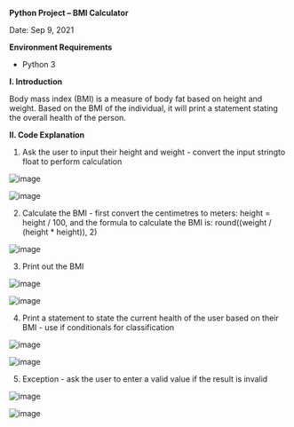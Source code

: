 **Python Project – BMI Calculator**

Date: Sep 9, 2021

**Environment Requirements**

- Python 3

**I. Introduction**

Body mass index (BMI) is a measure of body fat based on height and weight. Based on the BMI of the individual, it will print a statement stating the overall health of the person.

**II. Code Explanation**

1. Ask the user to input their height and weight - convert the input stringto float to perform calculation

![image](https://user-images.githubusercontent.com/43119980/156728367-044bbbfc-b58e-4ebd-b032-94bebb1f669b.png)


![image](https://user-images.githubusercontent.com/43119980/156465560-c1ce96de-9503-4b49-943e-f2013b3f73f1.png)

2. Calculate the BMI - first convert the centimetres to meters: height = height / 100, and the formula to calculate the BMI is: round((weight / (height * height)), 2)

![image](https://user-images.githubusercontent.com/43119980/156727827-80789f27-b2e9-4a43-840b-2d4bb231de1b.png)

3. Print out the BMI

![image](https://user-images.githubusercontent.com/43119980/156728520-5483c0f6-eab8-4a02-8676-820c0498f79e.png)

![image](https://user-images.githubusercontent.com/43119980/156728582-83531432-1eba-4e8b-bc68-81df51e4ac40.png)

4. Print a statement to state the current health of the user based on their BMI - use if conditionals for classification

![image](https://user-images.githubusercontent.com/43119980/156729039-f260a12a-7651-4883-b465-296c06414024.png)

![image](https://user-images.githubusercontent.com/43119980/156729121-e073fa1b-aa87-4597-b5db-da5a7a1c2dc4.png)

5. Exception - ask the user to enter a valid value if the result is invalid

![image](https://user-images.githubusercontent.com/43119980/156729598-9fb70847-9a14-4417-85f1-079ca3c530fd.png)

![image](https://user-images.githubusercontent.com/43119980/156729759-ff180162-ae9f-46c4-a27b-eb0f4aebbda6.png)
